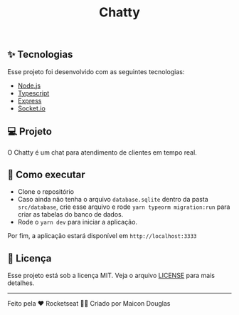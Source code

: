 <h1 align="center">Chatty</h1>


<br>

## ✨ Tecnologias

Esse projeto foi desenvolvido com as seguintes tecnologias:

- [Node.js](https://nodejs.org/en/)
- [Typescript](https://www.typescriptlang.org/)
- [Express](https://expressjs.com/pt-br/)
- [Socket.io](https://socket.io/)

## 💻 Projeto

O Chatty é um chat para atendimento de clientes em tempo real.

## 🚀 Como executar

- Clone o repositório
- Caso ainda não tenha o arquivo `database.sqlite` dentro da pasta `src/database`, crie esse arquivo e rode `yarn typeorm migration:run` para criar as tabelas do banco de dados.
- Rode o `yarn dev` para iniciar a aplicação.

Por fim, a aplicação estará disponível em `http://localhost:3333`

## 📄 Licença

Esse projeto está sob a licença MIT. Veja o arquivo [LICENSE](LICENSE.md) para mais detalhes.

---

Feito pela ♥ Rocketseat 👋🏻 
Criado por Maicon Douglas
